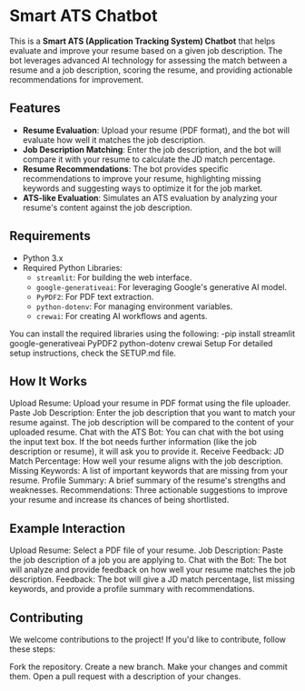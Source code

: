 # Smart ATS Chatbot

This is a **Smart ATS (Application Tracking System) Chatbot** that helps evaluate and improve your resume based on a given job description. The bot leverages advanced AI technology for assessing the match between a resume and a job description, scoring the resume, and providing actionable recommendations for improvement.

## Features

- **Resume Evaluation**: Upload your resume (PDF format), and the bot will evaluate how well it matches the job description.
- **Job Description Matching**: Enter the job description, and the bot will compare it with your resume to calculate the JD match percentage.
- **Resume Recommendations**: The bot provides specific recommendations to improve your resume, highlighting missing keywords and suggesting ways to optimize it for the job market.
- **ATS-like Evaluation**: Simulates an ATS evaluation by analyzing your resume's content against the job description.

## Requirements

- Python 3.x
- Required Python Libraries:
  - `streamlit`: For building the web interface.
  - `google-generativeai`: For leveraging Google's generative AI model.
  - `PyPDF2`: For PDF text extraction.
  - `python-dotenv`: For managing environment variables.
  - `crewai`: For creating AI workflows and agents.

You can install the required libraries using the following:
-pip install streamlit google-generativeai PyPDF2 python-dotenv crewai
Setup
For detailed setup instructions, check the SETUP.md file.

## How It Works
Upload Resume: Upload your resume in PDF format using the file uploader.
Paste Job Description: Enter the job description that you want to match your resume against. The job description will be compared to the content of your uploaded resume.
Chat with the ATS Bot: You can chat with the bot using the input text box. If the bot needs further information (like the job description or resume), it will ask you to provide it.
Receive Feedback:
JD Match Percentage: How well your resume aligns with the job description.
Missing Keywords: A list of important keywords that are missing from your resume.
Profile Summary: A brief summary of the resume's strengths and weaknesses.
Recommendations: Three actionable suggestions to improve your resume and increase its chances of being shortlisted.
## Example Interaction
Upload Resume: Select a PDF file of your resume.
Job Description: Paste the job description of a job you are applying to.
Chat with the Bot: The bot will analyze and provide feedback on how well your resume matches the job description.
Feedback: The bot will give a JD match percentage, list missing keywords, and provide a profile summary with recommendations.
## Contributing
We welcome contributions to the project! If you'd like to contribute, follow these steps:

Fork the repository.
Create a new branch.
Make your changes and commit them.
Open a pull request with a description of your changes.









